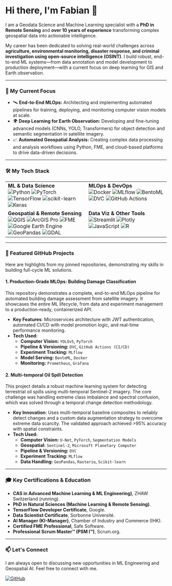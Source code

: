 # Hi there, I'm Fabian 👋

I am a Geodata Science and Machine Learning specialist with a **PhD in Remote Sensing** and **over 10 years of experience** transforming complex geospatial data into actionable intelligence. 

My career has been dedicated to solving real-world challenges across **agriculture, environmental monitoring, disaster response, and criminal investigation using open-source intelligence (OSINT)**. I build robust, end-to-end ML systems—from data annotation and model development to production deployment—with a current focus on deep learning for GIS and Earth observation.

---

### 🔭 My Current Focus

- 🛰️ **End-to-End MLOps:** Architecting and implementing automated pipelines for training, deploying, and monitoring computer vision models at scale.
- 🌍 **Deep Learning for Earth Observation:** Developing and fine-tuning advanced models (CNNs, YOLO, Transformers) for object detection and semantic segmentation in satellite imagery.
- 📈 **Automated Geospatial Analysis:** Creating complex data processing and analysis workflows using Python, FME, and cloud-based platforms to drive data-driven decisions.

---

### 🛠️ My Tech Stack

<table>
  <tr>
    <td valign="top" width="50%">
      <strong>ML & Data Science</strong><br>
      <img src="https://img.shields.io/badge/Python-3776AB?style=for-the-badge&logo=python&logoColor=white" alt="Python"/>
      <img src="https://img.shields.io/badge/PyTorch-EE4C2C?style=for-the-badge&logo=pytorch&logoColor=white" alt="PyTorch"/>
      <img src="https://img.shields.io/badge/TensorFlow-FF6F00?style=for-the-badge&logo=tensorflow&logoColor=white" alt="TensorFlow"/>
      <img src="https://img.shields.io/badge/scikit--learn-F7931E?style=for-the-badge&logo=scikit-learn&logoColor=white" alt="scikit-learn"/>
      <img src="https://img.shields.io/badge/Keras-D00000?style=for-the-badge&logo=keras&logoColor=white" alt="Keras"/>
    </td>
    <td valign="top" width="50%">
      <strong>MLOps & DevOps</strong><br>
      <img src="https://img.shields.io/badge/Docker-2496ED?style=for-the-badge&logo=docker&logoColor=white" alt="Docker"/>
      <img src="https://img.shields.io/badge/MLflow-0194E2?style=for-the-badge&logo=mlflow&logoColor=white" alt="MLflow"/>
      <img src="https://img.shields.io/badge/BentoML-FF69B4?style=for-the-badge" alt="BentoML"/>
      <img src="https://img.shields.io/badge/DVC-8A2BE2?style=for-the-badge&logo=dvc&logoColor=white" alt="DVC"/>
      <img src="https://img.shields.io/badge/GitHub%20Actions-2088FF?style=for-the-badge&logo=github-actions&logoColor=white" alt="GitHub Actions"/>
    </td>
  </tr>
  <tr>
    <td valign="top" width="50%">
      <strong>Geospatial & Remote Sensing</strong><br>
      <img src="https://img.shields.io/badge/QGIS-589632?style=for-the-badge&logo=qgis&logoColor=white" alt="QGIS"/>
      <img src="https://img.shields.io/badge/ArcGIS%20Pro-007AC2?style=for-the-badge" alt="ArcGIS Pro"/>
      <img src="https.img.shields.io/badge/FME-F58220?style=for-the-badge" alt="FME"/>
      <img src="https://img.shields.io/badge/Google%20Earth%20Engine-4285F4?style=for-the-badge" alt="Google Earth Engine"/>
      <img src="https://img.shields.io/badge/GeoPandas-150458?style=for-the-badge" alt="GeoPandas"/>
      <img src="https://img.shields.io/badge/GDAL-5CA548?style=for-the-badge&logo=gdal&logoColor=white" alt="GDAL"/>
    </td>
    <td valign="top" width="50%">
      <strong>Data Viz & Other Tools</strong><br>
      <img src="https://img.shields.io/badge/Streamlit-FF4B4B?style=for-the-badge&logo=streamlit&logoColor=white" alt="Streamlit"/>
      <img src="https://img.shields.io/badge/Plotly-3F4F75?style=for-the-badge&logo=plotly&logoColor=white" alt="Plotly"/>
      <img src="https://img.shields.io/badge/JavaScript-F7DF1E?style=for-the-badge&logo=javascript&logoColor=black" alt="JavaScript"/>
      <img src="https://img.shields.io/badge/R-276DC3?style=for-the-badge&logo=r&logoColor=white" alt="R"/>
    </td>
  </tr>
</table>

---

### 🔬 Featured GitHub Projects

Here are highlights from my pinned repositories, demonstrating my skills in building full-cycle ML solutions.

#### 1. Production-Grade MLOps: Building Damage Classification
This repository demonstrates a complete, end-to-end MLOps pipeline for automated building damage assessment from satellite imagery. It showcases the entire ML lifecycle, from data and experiment management to a production-ready, containerized API.

- **Key Features**: Microservices architecture with JWT authentication, automated CI/CD with model promotion logic, and real-time performance monitoring.
- **Tech Used:**
  - **Computer Vision:** `YOLOv5`, `PyTorch`
  - **Pipeline & Versioning:** `DVC`, `GitHub Actions (CI/CD)`
  - **Experiment Tracking:** `MLflow`
  - **Model Serving:** `BentoML`, `Docker`
  - **Monitoring:** `Prometheus`, `Grafana`

#### 2. Multi-temporal Oil Spill Detection
This project details a robust machine learning system for detecting terrestrial oil spills using multi-temporal Sentinel-2 imagery. The core challenge was handling extreme class imbalance and spectral confusion, which was solved through a temporal change detection methodology.

- **Key Innovation**: Uses multi-temporal baseline composites to reliably detect changes and a custom data augmentation strategy to overcome extreme data scarcity. The validated approach achieved >95% accuracy with spatial constraints.
- **Tech Used:**
  - **Computer Vision:** `U-Net`, `PyTorch`, `Segmentation Models`
  - **Geospatial:** `Sentinel-2`, `Microsoft Planetary Computer`
  - **Pipeline & Versioning:** `DVC`
  - **Experiment Tracking:** `MLflow`
  - **Data Handling:** `GeoPandas`, `Rasterio`, `Scikit-learn`

---

### 🎓 Key Certifications & Education

- **CAS in Advanced Machine Learning & ML Engineering)**, ZHAW Switzerland (running).
- **PhD in Natural Sciences (Machine Learning & Remote Sensing)**.
- **TensorFlow Developer Certificate**, Google.
- **Data Scientist Certificate**, Sorbonne Université.
- **AI Manager (KI-Manager)**, Chamber of Industry and Commerce (IHK).
- **Certified FME Professional**, Safe Software.
- **Professional Scrum Master™ (PSM I™)**, Scrum.org.

---

### 📫 Let's Connect

I am always open to discussing new opportunities in ML Engineering and Geospatial AI. Feel free to connect with me.

<p align="left">
  <a href="https://github.com/floew2" target="_blank"><img src="https://img.shields.io/badge/GitHub-181717?style=for-the-badge&logo=github&logoColor=white" alt="GitHub"/></a>
  </p>
